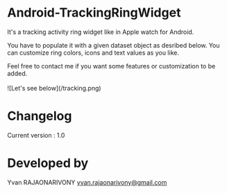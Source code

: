 Android-TrackingRingWidget
==========================
It's a tracking activity ring widget like in Apple watch for Android.
<p> You have to populate it with a given dataset object as desribed below. You can customize ring colors, icons and text values as you like.</p>
<p> Feel free to contact me if you want some features or customization to be added.
<br>
<br>
![Let's see below](/tracking.png)

Changelog
==========================
Current version : 1.0

Developed by
==========================

Yvan RAJAONARIVONY
yvan.rajaonarivony@gmail.com
